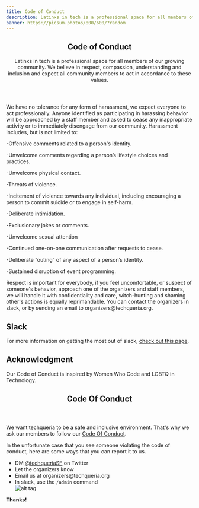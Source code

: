 ```yaml
---
title: Code of Conduct
description: Latinxs in tech is a professional space for all members of our growing community. We believe in respect, compassion, understanding and inclusion and expect all community members to act in accordance to these values.
banner: https://picsum.photos/800/600/?random
---
```


<section class="tint-bg img-bg-softer" style="background-image: url(/assets/images/art/pattern-background03.png);">
    <div class="container">
        <div class="row">
            <div class="col-md-8 col-sm-9 inner center-block text-center aos-init aos-animate" data-aos="fade-up">
                <header>
                    <h1>Code of Conduct</h1>
                    <p>Latinxs in tech is a professional space for all members of our growing
                    community. We believe in respect, compassion, understanding and inclusion and
                    expect all community members to act in accordance to these values.</p>
                </header>
            </div>
        </div>
    </div>
</section>
<section class="team">
    <div class="container">
        <div class="row">
            <div class="col-sm-10 col-md-8 col-sm-offset-1 col-md-offset-1">
                <p>We have no tolerance for any form of harassment, we expect everyone to act professionally.
                Anyone identified as participating in harassing behavior will be approached by a staff member and asked to cease any inappropriate
                activity or to immediately disengage from our community. Harassment includes, but is not limited to:</p>
                <p>-Offensive comments related to a person's identity.</p>
                <p>-Unwelcome comments regarding a person’s lifestyle choices and practices.</p>
                <p>-Unwelcome physical contact.</p>
                <p>-Threats of violence.</p>
                <p>-Incitement of violence towards any individual, including encouraging a person to commit suicide or to engage in self-harm.</p>
                <p>-Deliberate intimidation.</p>
                <p>-Exclusionary jokes or comments.</p>
                <p>-Unwelcome sexual attention</p>
                <p>-Continued one-on-one communication after requests to cease.</p>
                <p>-Deliberate “outing” of any aspect of a person’s identity.</p>
                <p>-Sustained disruption of event programming.</p>
                <p>Respect is important for everybody, if you feel uncomfortable, or suspect of someone's behavior, approach one of the organizers and staff members,
                we will handle it with confidentiality and care, witch-hunting and shaming other's actions is equally reprimandable. You can contact
                the organizers in slack, or by sending an email to organizers@techqueria.org.</p>
                <h2 id="slack">Slack</h2>
                <p>For more information on getting the most out of slack,
                <a href="/welcome-to-slack/">check out this page</a>.</p>
                <h2 id="acknowledgment">Acknowledgment</h2>
                <p>Our Code of Conduct is inspired by Women Who Code and LGBTQ in Technology.</p>
            </div>
        </div>
    </div>
</section>

<section>
    <div class="container">
        <div class="row">
            <header>
                <h1>Code Of Conduct</h1>
            </header>
            <div class="col-sm-10 col-md-8">
                <p>We want techqueria to be a safe and inclusive environment. That's why we ask our members to follow our
                    <a href="/code-of-conduct/">Code Of Conduct</a>.</p>
                <p>In the unfortunate case that you see someone violating the code of conduct, here are some ways that you can report it to us.</p>
                <ul>
                    <li>DM <a href="https://twitter.com/techqueriasf">@techqueriaSF</a> on Twitter</li>
                    <li>Let the organizers know</li>
                    <li>Email us at organizers@techqueria.org</li>
                    <li>In slack, use the <code>/admin</code> command<br>
                      <img src="/images/slack-command-admin.png" alt="alt tag">
                    </li>
                </ul>
                <p><strong>Thanks!</strong></p>
            </div>
        </div>
    </div>
</section>
